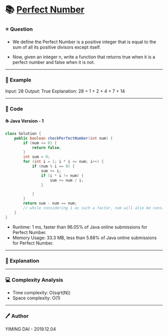 # :books: [Perfect Number](https://leetcode.com/problems/perfect-number/)

### :star: Question

- We define the Perfect Number is a positive integer that is equal to the sum of all its positive divisors except itself.

- Now, given an integer n, write a function that returns true when it is a perfect number and false when it is not.

--- 

### :car: Example

Input: 28
Output: True
Explanation: 28 = 1 + 2 + 4 + 7 + 14

---

### :hammer: Code

#### :coffee: Java Version - 1

```java
class Solution {
    public boolean checkPerfectNumber(int num) {
        if (num <= 0) {
            return false;
        }
        int sum = 0;
        for (int i = 1; i * i <= num; i++) {
            if (num % i == 0) {
                sum += i;
                if (i * i != num) {
                    sum += num / i;
                }

            }
        }
        return sum - num == num;
        // while considering 1 as such a factor, num will also be considered as the other factor. Thus, we need to subtract num from the sum.
    }
}
```

- Runtime: 1 ms, faster than 96.05% of Java online submissions for Perfect Number.
- Memory Usage: 33.3 MB, less than 5.88% of Java online submissions for Perfect Number.


---

### :pencil: Explanation



---

### :computer: Complexity Analysis

- Time complexity: O(sqrt(N))
- Space complexity: O(1)

---

### :pen: Author

YIMING DAI - 2019.12.04

